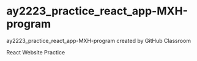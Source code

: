 # ay2223_practice_react_app-MXH-program
ay2223_practice_react_app-MXH-program created by GitHub Classroom

React Website Practice
